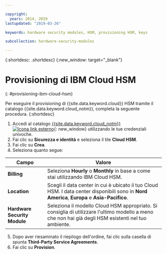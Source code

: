 ```yaml
---

copyright:
  years: 2014, 2019
lastupdated: "2019-03-26"

keywords: hardware security modules, HSM, provisioning HSM, keys

subcollection: hardware-security-modules

---
```


{:shortdesc: .shortdesc}
{:new_window: target="_blank"}

# Provisioning di IBM Cloud HSM
{: #provisioning-ibm-cloud-hsm}

Per eseguire il provisioning di {{site.data.keyword.cloud}} HSM tramite il catalogo {{site.data.keyword.cloud_notm}}, completa la seguente procedura.
{:shortdesc}

1. Accedi al catalogo [{{site.data.keyword.cloud_notm}} ![Icona link esterno](../icons/launch-glyph.svg "Icona link esterno")](https://cloud.ibm.com/catalog){: new_window} utilizzando le tue credenziali univoche.
2. Fai clic su **Sicurezza e identità** e seleziona il tile **Cloud HSM**.
3. Fai clic su **Crea**.
4. Seleziona quanto segue:

|Campo|Valore|
| --- | --- |
| **Billing** | Seleziona **Hourly** o **Monthly** in base a come stai utilizzando IBM Cloud HSM. |
| **Location** | Scegli il data center in cui è ubicato il tuo Cloud HSM. I data center disponibili sono in **Nord America**, **Europa** e **Asia-Pacifico**. |
| **Hardware Security Module** | Seleziona il modello Cloud HSM appropriato. Si consiglia di utilizzare l'ultimo modello a meno che non hai già degli HSM esistenti nel tuo ambiente. |

5. Dopo aver riesaminato il riepilogo dell'ordine, fai clic sulla casella di spunta **Third-Party Service Agreements**.
6. Fai clic su **Provision**.
